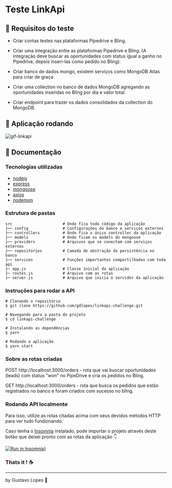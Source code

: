 # Teste LinkApi

## :rocket: Requisitos do teste

- Criar contas testes nas plataformas Pipedrive e Bling.

- Criar uma integração entre as plataformas Pipedrive e Bling. (A integração deve buscar as oportunidades com status igual a ganho no Pipedrive, depois inseri-las como pedido no Bling).

- Criar banco de dados mongo, existem serviços como MongoDB Atlas para criar de graça

- Criar uma collection no banco de dados MongoDB agregando as oportunidades inseridas no Bling por dia e valor total.

- Criar endpoint para trazer os dados consolidados da collection do MongoDB.

## :rocket: Aplicação rodando

![gif-linkapi](https://user-images.githubusercontent.com/39420270/84709039-f4012800-af37-11ea-935a-f7505d30cf18.gif)

## :scroll: Documentação

### Tecnologias utilizadas

- [nodejs](https://nodejs.org/en/)
- [express](https://expressjs.com/pt-br/)
- [mongoose](https://mongoosejs.com/)
- [axios](https://www.npmjs.com/package/axios)
- [nodemon](https://www.npmjs.com/package/nodemon)

### Estrutura de pastas

```
src                      # Onde fica todo código da aplicação
├── config               # Configurações do banco e serviços externos
├── controllers          # Onde fica o único controller da aplicação
├── models               # Onde ficam os models do mongoose
├── providers            # Arquivos que se conectam com serviços externos
├── repositories         # Camada de abstração da persistência no banco
├── services             # Funções importantes compartilhadas com toda api
├─ app.js                # Classe inicial da aplicação
├─ routes.js             # Arquivo com as rotas
├─ server.js             # Arquivo que inicia o servidor da aplicação
```

### Instruções para rodar a API

```
# Clonando o repositório
$ git clone https://github.com/gdlopes/linkapi-challenge.git

# Navegando para a pasta do projeto
$ cd linkapi-challenge

# Instalando as dependências
$ yarn

# Rodando a aplicação
$ yarn start
```

### Sobre as rotas criadas

POST http://localhost:3000/orders - rota que vai buscar oportunidades (leads) com status "won" no PipeDrive e cria os pedidos no Bling.

GET http://localhost:3000/orders - rota que busca os pedidos que estão registrados no banco e foram criados com sucesso no bling.

### Rodando API localmente

Para isso, utilize as rotas citadas acima com seus devidos métodos HTTP para ver tudo fundionando.

Caso tenha o [Insomnia](https://insomnia.rest/) instalado, pode importar o projeto através deste botão que deixei pronto com as rotas da aplicação :point_down:

[![Run in Insomnia}](https://insomnia.rest/images/run.svg)](https://insomnia.rest/run/?label=LinkApi&uri=https%3A%2F%2Fgithub.com%2Fgdlopes%2Flinkapi-challenge%2Fblob%2Fmaster%2FInsomnia_2020-06-15.json)

### Thats it ! :coffee:

---

by Gustavo Lopes :tada:
